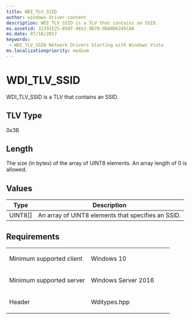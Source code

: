 ```yaml
---
title: WDI_TLV_SSID
author: windows-driver-content
description: WDI_TLV_SSID is a TLV that contains an SSID.
ms.assetid: 31391E25-B507-4652-9D70-9DA0D6245CA8
ms.date: 07/18/2017
keywords:
 - WDI_TLV_SSID Network Drivers Starting with Windows Vista
ms.localizationpriority: medium
---
```


# WDI\_TLV\_SSID


WDI\_TLV\_SSID is a TLV that contains an SSID.

## TLV Type


0x3B

## Length


The size (in bytes) of the array of UINT8 elements. An array length of 0 is allowed.

## Values


| Type      | Description                                        |
|-----------|----------------------------------------------------|
| UINT8\[\] | An array of UINT8 elements that specifies an SSID. |

 

Requirements
------------

<table>
<colgroup>
<col width="50%" />
<col width="50%" />
</colgroup>
<tbody>
<tr class="odd">
<td><p>Minimum supported client</p></td>
<td><p>Windows 10</p></td>
</tr>
<tr class="even">
<td><p>Minimum supported server</p></td>
<td><p>Windows Server 2016</p></td>
</tr>
<tr class="odd">
<td><p>Header</p></td>
<td>Wditypes.hpp</td>
</tr>
</tbody>
</table>

 

 




